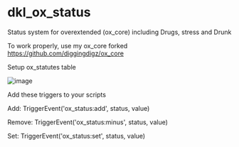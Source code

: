 # dkl_ox_status
Status system for overextended (ox_core) including Drugs, stress and Drunk

To work properly, use my ox_core forked
https://github.com/diggingdigz/ox_core

Setup ox_statutes table

![image](https://github.com/diggingdigz/dkl_ox_status/assets/64390653/15f54e8c-5527-461a-b517-545e98e6d076)

Add these triggers to your scripts

Add:
TriggerEvent('ox_status:add', status, value)

Remove:
TriggerEvent('ox_status:minus', status, value)

Set:
TriggerEvent('ox_status:set', status, value)
